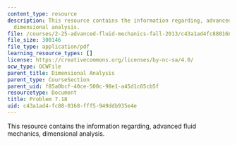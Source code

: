 ```yaml
---
content_type: resource
description: This resource contains the information regarding, advanced fluid mechanics,
  dimensional analysis.
file: /courses/2-25-advanced-fluid-mechanics-fall-2013/c43a1ad4fc880168fff5949ddb935e4e_MIT2_25F13_Shapi7.18_Prob.pdf
file_size: 300146
file_type: application/pdf
learning_resource_types: []
license: https://creativecommons.org/licenses/by-nc-sa/4.0/
ocw_type: OCWFile
parent_title: Dimensional Analysis
parent_type: CourseSection
parent_uid: f85a0bcf-40ce-500c-98e1-a45d1c65cb5f
resourcetype: Document
title: Problem 7.18
uid: c43a1ad4-fc88-0168-fff5-949ddb935e4e
---
```

This resource contains the information regarding, advanced fluid mechanics, dimensional analysis.